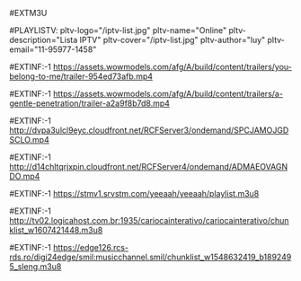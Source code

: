 #EXTM3U

#PLAYLISTV: pltv-logo="/iptv-list.jpg" pltv-name="Online" pltv-description="Lista IPTV" pltv-cover="/iptv-list.jpg" pltv-author="luy" pltv-email="11-95977-1458"

#EXTINF:-1
https://assets.wowmodels.com/afg/A/build/content/trailers/you-belong-to-me/trailer-954ed73afb.mp4

#EXTINF:-1
https://assets.wowmodels.com/afg/A/build/content/trailers/a-gentle-penetration/trailer-a2a9f8b7d8.mp4

#EXTINF:-1
http://dvpa3ulcl9eyc.cloudfront.net/RCFServer3/ondemand/SPCJAMOJGDSCLO.mp4

#EXTINF:-1
http://d14chltqrjxpin.cloudfront.net/RCFServer4/ondemand/ADMAEOVAGNDO.mp4

#EXTINF:-1
https://stmv1.srvstm.com/yeeaah/yeeaah/playlist.m3u8

#EXTINF:-1
http://tv02.logicahost.com.br:1935/cariocainterativo/cariocainterativo/chunklist_w1607421448.m3u8

#EXTINF:-1
https://edge126.rcs-rds.ro/digi24edge/smil:musicchannel.smil/chunklist_w1548632419_b1892495_sleng.m3u8



